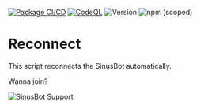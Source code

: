 [![Package CI/CD](https://github.com/SinusBot-Scripts/Reconnect/actions/workflows/npm-publish.yml/badge.svg)](https://github.com/SinusBot-Scripts/Reconnect/actions/workflows/npm-publish.yml)
[![CodeQL](https://github.com/Reconnect/SinusBot-Support/actions/workflows/codeql-analysis.yml/badge.svg)](https://github.com/SinusBot-Scripts/Reconnect/actions/workflows/codeql-analysis.yml)
![Version](https://img.shields.io/github/package-json/v/sinusbot-scripts/reconnect)
![npm (scoped)](https://img.shields.io/npm/v/@sinusbot-scripts/reconnect)

# Reconnect

This script reconnects the SinusBot automatically.

Wanna join?

[![SinusBot Support](https://discord.com/api/guilds/152947849393471488/embed.png?style=banner1)](https://discord.gg/h6s5Ykc)
